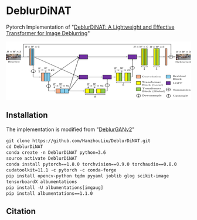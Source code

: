 # DeblurDiNAT
Pytorch Implementation of "[DeblurDiNAT: A Lightweight and Effective Transformer for Image Deblurring](https://arxiv.org/abs/...)" 

<img src="./Figure/architecture.png" width = "800" height = "160" div align=center />

## Installation
The implementation is modified from "[DeblurGANv2](https://github.com/VITA-Group/DeblurGANv2)"
```
git clone https://github.com/HanzhouLiu/DeblurDiNAT.git
cd DeblurDiNAT
conda create -n DeblurDiNAT python=3.6
source activate DeblurDiNAT
conda install pytorch==1.8.0 torchvision==0.9.0 torchaudio==0.8.0 cudatoolkit=11.1 -c pytorch -c conda-forge
pip install opencv-python tqdm pyyaml joblib glog scikit-image tensorboardX albumentations
pip install -U albumentations[imgaug]
pip install albumentations==1.1.0
```

## Citation
```

```
